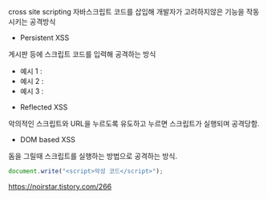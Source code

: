 cross site scripting
자바스크립트 코드를 삽입해 개발자가 고려하지않은 기능을 작동시키는 공격방식

- Persistent XSS

게시판 등에 스크립트 코드를 입력해 공격하는 방식

- 예시 1 : <img src="" onerror="alert('으왘!');">
- 예시 2 : <img src="" onerror="window.open('ht'+'tps:'+'//naver.com','_blank')">
- 예시 3 : <img src="" onerror="opener.close();">

* Reflected XSS

악의적인 스크립트와 URL을 누르도록 유도하고 누르면 스크립트가 실행되며 공격당함.

- DOM based XSS

돔을 그릴때 스크립트를 실행하는 방법으로 공격하는 방식.

```js
document.write("<script>악성 코드</script>");
```

https://noirstar.tistory.com/266

